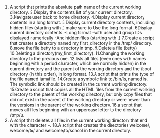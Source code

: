 1. A script that prints the absolute path name of the current working directory.
2.Display the contents list of your current directory.
3.Navigate user back to home directory.
4.Display current directory contents in a long format.
5.Display current directory contents, including hidden files (starting with .) make sure to Use the long format.
6Display current directory contents.
-Long format
-with user and group IDs displayed numerically
-And hidden files (starting with .)
7.Create a script that creates a directory named my_first_directory in the /tmp/ directory.
8.move the file betty to a directory in tmp.
9.Delete a file (betty)
10.Deleting a directory(my_first_directory).
11.Changing the working directory to the previous one.
12.lists all files (even ones with names beginning with a period character, which are normally hidden) in the current directory and the parent of the working directory and the /boot directory (in this order), in long format.
13.A script that prints the type of the file named iamafile.
14.Create a symbolic link to /bin/ls, named __ls__. The symbolic link should be created in the current working directory.
15.Create a script that copies all the HTML files from the current working directory to the parent of the working directory, but only copy files that did not exist in the parent of the working directory or were newer than the versions in the parent of the working directory.
16.a script that moves all files beginning with an uppercase letter to the directory /tmp/u.
17. A script that deletes all files in the current working directory that end with the character ~.
18.A script that creates the directories welcome/, welcome/to/ and welcome/to/school in the current directory.
